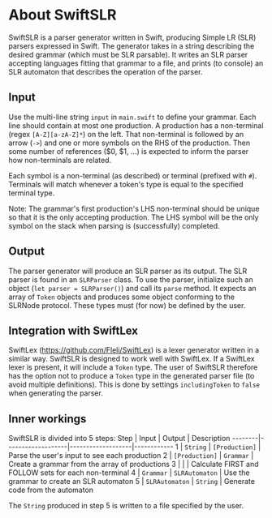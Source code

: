 # About SwiftSLR

SwiftSLR is a parser generator written in Swift, producing Simple LR (SLR) parsers expressed in Swift.
The generator takes in a string describing the desired grammar (which must be SLR parsable). It writes
an SLR parser accepting languages fitting that grammar to a file, and prints (to console) an SLR automaton
that describes the operation of the parser.

## Input

Use the multi-line string `input` in `main.swift` to define your grammar. Each line should contain at most
one production. A production has a non-terminal (regex `[A-Z][a-zA-Z]*`) on the left. That non-terminal is
followed by an arrow (`->`) and one or more symbols on the RHS of the production. Then some number of
references ($0, $1, ...) is expected to inform the parser how non-terminals are related.

Each symbol is a non-terminal (as described) or terminal (prefixed with `#`). Terminals will match whenever 
a token's type is equal to the specified terminal type. 

Note: The grammar's first production's LHS non-terminal should be unique so that it is the only accepting
production. The LHS symbol will be the only symbol on the stack when parsing is (successfully) completed.

## Output

The parser generator will produce an SLR parser as its output. The SLR parser is found in an `SLRParser`
class. To use the parser, initialize such an object (`let parser = SLRParser()`) and call its `parse`
method. It expects an array of `Token` objects and produces some object conforming to the SLRNode protocol.
These types must (for now) be defined by the user.

## Integration with SwiftLex

SwiftLex (https://github.com/Fleli/SwiftLex) is a lexer generator written in a similar way. SwiftSLR is
designed to work well with SwiftLex. If a SwiftLex lexer is present, it will include a `Token` type. The
user of SwiftSLR therefore has the option not to produce a `Token` type in the generated parser file (to
avoid multiple definitions). This is done by settings `includingToken` to `false` when generating the parser.

## Inner workings

SwiftSLR is divided into 5 steps:
 Step   | Input             | Output            | Description 
--------|-------------------|-------------------|------------
1       | `String`          | `[Production]`    | Parse the user's input to see each production
2       | `[Production]`    | `Grammar`         | Create a grammar from the array of productions
3       |                   |           	    | Calculate FIRST and FOLLOW sets for each non-terminal
4       | `Grammar`         | `SLRAutomaton`    | Use the grammar to create an SLR automaton
5       | `SLRAutomaton`    | `String`          | Generate code from the automaton

The `String` produced in step 5 is written to a file specified by the user.

